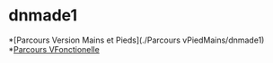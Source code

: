 # dnmade1

*[Parcours Version Mains et Pieds](./Parcours vPiedMains/dnmade1)
*[Parcours VFonctionelle](./VR_parcours/dnmade1)